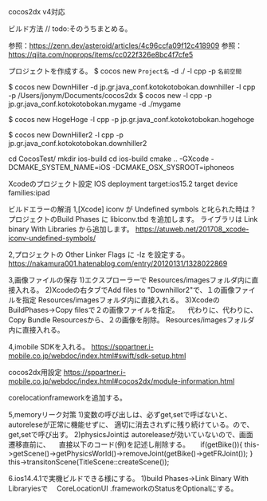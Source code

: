 cocos2dx v4対応

ビルド方法
// todo:そのうちまとめる。

参照：https://zenn.dev/asteroid/articles/4c96ccfa09f12c418909
参照：https://qiita.com/noprops/items/cc022f326e8bc4f7cfe5

プロジェクトを作成する。
$ cocos new `Project名` -d ./ -l cpp -p `名前空間`

$ cocos new DownHiller -d jp.gr.java_conf.kotokotobokan.downhiller -l cpp -p /Users/jonym/Documents/cocos2dx
$ cocos new -l cpp -p jp.gr.java_conf.kotokotobokan.mygame -d ./mygame

$ cocos new HogeHoge -l cpp -p jp.gr.java_conf.kotokotobokan.hogehoge

$ cocos new DownHiller2 -l cpp -p jp.gr.java_conf.kotokotobokan.downhiller2

cd CocosTest/
mkdir ios-build
cd ios-build
cmake .. -GXcode -DCMAKE_SYSTEM_NAME=iOS -DCMAKE_OSX_SYSROOT=iphoneos

Xcodeのプロジェクト設定
IOS deployment target:ios15.2
target device families:ipad

ビルドエラーの解消
1,[Xcode] iconv が Undefined symbols と叱られた時は ?
プロジェクトのBuild Phases に libiconv.tbd を追加します。
ライブラリは Link binary With Libraries から追加します。
https://atuweb.net/201708_xcode-iconv-undefined-symbols/

2,プロジェクトの Other Linker Flags に -lz を設定する。
https://nakamura001.hatenablog.com/entry/20120131/1328022869


3,画像ファイルの保存
1)エクスプローラーで
Resources/imagesフォルダ内に直接入れる。
2)Xcodeの右タブでAdd files to "Downhillor2"で、１の画像ファイルを指定
Resources/imagesフォルダ内に直接入れる。
3)XcodeのBuildPhases→Copy filesで２の画像ファイルを指定。
　代わりに、代わりに、Copy Bundle Resourcesから、２の画像を削除。
Resources/imagesフォルダ内に直接入れる。


4,imobile
SDKを入れる。
https://sppartner.i-mobile.co.jp/webdoc/index.html#swift/sdk-setup.html

cocos2dx用設定
https://sppartner.i-mobile.co.jp/webdoc/index.html#cocos2dx/module-information.html

corelocationframeworkを追加する。

5,memoryリーク対策
1)変数の呼び出しは、必ずget,setで呼ばないと、autoreleseが正常に機能せずに、
適切に消去されずに残り続けている。ので、get,setで呼び出す。
2)physicsJointは autoreleaseが効いていないので、画面遷移直前に、
　直接以下のコード(例)を記述し削除する。
　        if(getBike()){
            this->getScene()->getPhysicsWorld()->removeJoint(getBike()->getFRJoint());
        }
        this->transitonScene(TitleScene::createScene());


6.ios14.4.1で実機ビルドできる様にする。
1)build Phases→Link Binary With Libraryiesで
　CoreLocationUI .frameworkのStatusをOptionalにする。